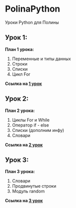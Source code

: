 # PolinaPython
Уроки Python для Полины

## Урок 1:
**План 1 урока:**
1. Переменные и типы данных
2. Строки
3. Списки
4. Цикл For 

**Ссылка на [1 урок](https://github.com/Ekzz0/PolinaPython/tree/main/lesson1)**

## Урок 2:
**План 2 урока:**
1. Циклы For и While
2. Оператор if - else
3. Списки (дополним инфу)
4. Словари

**Ссылка на [2 урок](https://github.com/Ekzz0/PolinaPython/tree/main/lesson2)**

## Урок 3:
**План 3 урока:**
1. Словари
2. Продвинутые строки
3. Модуль random

**Ссылка на [3 урок](https://github.com/Ekzz0/PolinaPython/tree/main/lesson3)**
